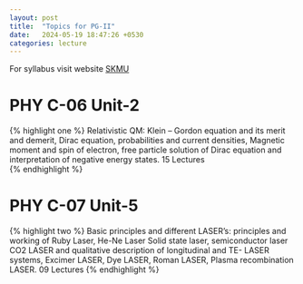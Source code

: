 ```yaml
---
layout: post
title:  "Topics for PG-II"
date:   2024-05-19 18:47:26 +0530
categories: lecture
---
```


For syllabus visit website [SKMU](https://skmu.ac.in)

# PHY C-06 Unit-2
{% highlight one %}
Relativistic QM: Klein – Gordon equation and its merit and demerit, Dirac equation,
probabilities and current densities, Magnetic moment and spin of electron, free particle
solution of Dirac equation and interpretation of negative energy states. 15 Lectures  
{% endhighlight %}

# PHY C-07 Unit-5
{% highlight two %}
Basic principles and different LASER’s: principles and working of Ruby Laser, He-Ne Laser
Solid state laser, semiconductor laser CO2 LASER and qualitative description of longitudinal
and TE- LASER systems, Excimer LASER, Dye LASER, Roman LASER, Plasma recombination
LASER. 09 Lectures
{% endhighlight %}
